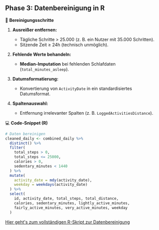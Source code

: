 ## Phase 3: Datenbereinigung in R
🧹 **Bereinigungsschritte**  

1. **Ausreißer entfernen:**  
   - Tägliche Schritte > 25.000 (z. B. ein Nutzer mit 35.000 Schritten).  
   - Sitzende Zeit ≥ 24h (technisch unmöglich).  

2. **Fehlende Werte behandeln:**  
   - **Median-Imputation** bei fehlenden Schlafdaten (`total_minutes_asleep`).  

3. **Datumsformatierung:**  
   - Konvertierung von `ActivityDate` in ein standardisiertes Datumsformat.  

4. **Spaltenauswahl:**  
   - Entfernung irrelevanter Spalten (z. B. `LoggedActivitiesDistance`).  

💻 **Code-Snippet (R)**  
```r
# Daten bereinigen
cleaned_daily <- combined_daily %>%
  distinct() %>%
  filter(
    total_steps > 0,          
    total_steps <= 25000,    
    calories > 0,             
    sedentary_minutes < 1440 
  ) %>%
  mutate(
    activity_date = mdy(activity_date),
    weekday = weekdays(activity_date)
  ) %>%
  select(
    id, activity_date, total_steps, total_distance, 
    calories, sedentary_minutes, lightly_active_minutes,
    fairly_active_minutes, very_active_minutes, weekday
  )
```


 [Hier geht's zum vollständigen R-Skript zur Datenbereinigung](scripts/data_cleaning.R)
